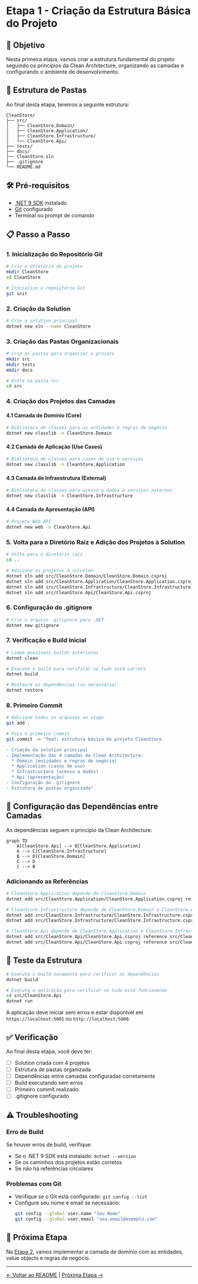 # Etapa 1 - Criação da Estrutura Básica do Projeto

## 🎯 Objetivo

Nesta primeira etapa, vamos criar a estrutura fundamental do projeto seguindo os princípios da Clean Architecture, organizando as camadas e configurando o ambiente de desenvolvimento.

## 📂 Estrutura de Pastas

Ao final desta etapa, teremos a seguinte estrutura:

```
CleanStore/
├── src/
│   ├── CleanStore.Domain/
│   ├── CleanStore.Application/
│   ├── CleanStore.Infrastructure/
│   └── CleanStore.Api/
├── tests/
├── docs/
├── CleanStore.sln
├── .gitignore
└── README.md
```

## 🛠️ Pré-requisitos

- [.NET 9 SDK](https://dotnet.microsoft.com/download/dotnet/9.0) instalado
- [Git](https://git-scm.com/) configurado
- Terminal ou prompt de comando

## 📋 Passo a Passo

### 1. Inicialização do Repositório Git

```bash
# Crie o diretório do projeto
mkdir CleanStore
cd CleanStore

# Inicialize o repositório Git
git init
```

### 2. Criação da Solution

```bash
# Crie a solution principal
dotnet new sln --name CleanStore
```

### 3. Criação das Pastas Organizacionais

```bash
# Crie as pastas para organizar o projeto
mkdir src
mkdir tests
mkdir docs

# Entre na pasta src
cd src
```

### 4. Criação dos Projetos das Camadas

#### 4.1 Camada de Domínio (Core)
```bash
# Biblioteca de classes para as entidades e regras de negócio
dotnet new classlib -n CleanStore.Domain
```

#### 4.2 Camada de Aplicação (Use Cases)
```bash
# Biblioteca de classes para casos de uso e serviços
dotnet new classlib -n CleanStore.Application
```

#### 4.3 Camada de Infraestrutura (External)
```bash
# Biblioteca de classes para acesso a dados e serviços externos
dotnet new classlib -n CleanStore.Infrastructure
```

#### 4.4 Camada de Apresentação (API)
```bash
# Projeto Web API
dotnet new web -n CleanStore.Api
```

### 5. Volta para o Diretório Raiz e Adição dos Projetos à Solution

```bash
# Volte para o diretório raiz
cd ..

# Adicione os projetos à solution
dotnet sln add src/CleanStore.Domain/CleanStore.Domain.csproj
dotnet sln add src/CleanStore.Application/CleanStore.Application.csproj
dotnet sln add src/CleanStore.Infrastructure/CleanStore.Infrastructure.csproj
dotnet sln add src/CleanStore.Api/CleanStore.Api.csproj
```

### 6. Configuração do .gitignore

```bash
# Crie o arquivo .gitignore para .NET
dotnet new gitignore
```

### 7. Verificação e Build Inicial

```bash
# Limpe possíveis builds anteriores
dotnet clean

# Execute o build para verificar se tudo está correto
dotnet build

# Restaure as dependências (se necessário)
dotnet restore
```

### 8. Primeiro Commit

```bash
# Adicione todos os arquivos ao stage
git add .

# Faça o primeiro commit
git commit -m "feat: estrutura básica do projeto CleanStore

- Criação da solution principal
- Implementação das 4 camadas da Clean Architecture:
  * Domain (entidades e regras de negócio)
  * Application (casos de uso)
  * Infrastructure (acesso a dados)
  * Api (apresentação)
- Configuração do .gitignore
- Estrutura de pastas organizada"
```

## 🔗 Configuração das Dependências entre Camadas

As dependências seguem o princípio da Clean Architecture:

```mermaid
graph TD
    A[CleanStore.Api] --> B[CleanStore.Application]
    A --> C[CleanStore.Infrastructure]
    B --> D[CleanStore.Domain]
    C --> D
    C --> B
```

### Adicionando as Referências

```bash
# CleanStore.Application depende de CleanStore.Domain
dotnet add src/CleanStore.Application/CleanStore.Application.csproj reference src/CleanStore.Domain/CleanStore.Domain.csproj

# CleanStore.Infrastructure depende de CleanStore.Domain e CleanStore.Application
dotnet add src/CleanStore.Infrastructure/CleanStore.Infrastructure.csproj reference src/CleanStore.Domain/CleanStore.Domain.csproj
dotnet add src/CleanStore.Infrastructure/CleanStore.Infrastructure.csproj reference src/CleanStore.Application/CleanStore.Application.csproj

# CleanStore.Api depende de CleanStore.Application e CleanStore.Infrastructure
dotnet add src/CleanStore.Api/CleanStore.Api.csproj reference src/CleanStore.Application/CleanStore.Application.csproj
dotnet add src/CleanStore.Api/CleanStore.Api.csproj reference src/CleanStore.Infrastructure/CleanStore.Infrastructure.csproj
```

## 🧪 Teste da Estrutura

```bash
# Execute o build novamente para verificar as dependências
dotnet build

# Execute a aplicação para verificar se tudo está funcionando
cd src/CleanStore.Api
dotnet run
```

A aplicação deve iniciar sem erros e estar disponível em `https://localhost:5001` ou `http://localhost:5000`.

## ✅ Verificação

Ao final desta etapa, você deve ter:

- [ ] Solution criada com 4 projetos
- [ ] Estrutura de pastas organizada
- [ ] Dependências entre camadas configuradas corretamente
- [ ] Build executando sem erros
- [ ] Primeiro commit realizado
- [ ] .gitignore configurado

## ⚠️ Troubleshooting

### Erro de Build

Se houver erros de build, verifique:
- Se o .NET 9 SDK está instalado: `dotnet --version`
- Se os caminhos dos projetos estão corretos
- Se não há referências circulares

### Problemas com Git

- Verifique se o Git está configurado: `git config --list`
- Configure seu nome e email se necessário:
  ```bash
  git config --global user.name "Seu Nome"
  git config --global user.email "seu.email@exemplo.com"
  ```

## 🎯 Próxima Etapa

Na [Etapa 2](etapa-02-dominios-e-contexto.md), vamos implementar a camada de domínio com as entidades, value objects e regras de negócio.

---

[← Voltar ao README](../README.md) | [Próxima Etapa →](etapa-02-dominios-e-contextos.md)